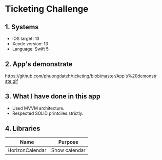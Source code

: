 # Ticketing Challenge

## 1. Systems
- iOS target: 13
- Xcode version: 13
- Language: Swift 5

## 2. App's demonstrate
https://github.com/phuongdateh/ticketing/blob/master/App's%20demonstrate.gif
## 3. What I have done in this app

* Used MVVM architecture.
* Respected SOLID printciles strictly.

## 4. Libraries
| Name | Purpose |
| ------------- |-------------|
| HorizonCalendar | Show calendar |
